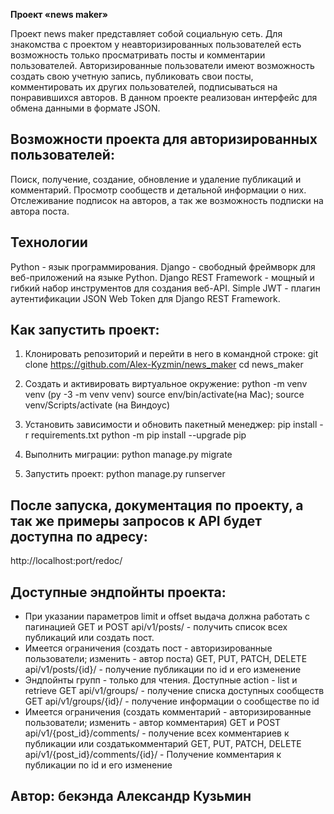 **Проект «news maker»**

Проект news maker представляет собой социальную сеть.
Для знакомства с проектом у неавторизированных пользователей есть возможность только просматривать посты и комментарии пользователей.
Авторизированные пользователи имеют возможность создать свою учетную запись, публиковать свои посты, комментировать их других пользователей, подписываться на понравившихся авторов. В данном проекте реализован интерфейс для обмена данными в формате JSON.

## Возможности проекта для авторизированных пользователей:
Поиск, получение, создание, обновление и удаление публикаций и комментарий.
Просмотр сообществ и детальной информации о них.
Отслеживание подписок на авторов, а так же возможность подписки на автора поста.

## Технологии
Python - язык программирования.
Django - свободный фреймворк для веб-приложений на языке Python.
Django REST Framework - мощный и гибкий набор инструментов для создания веб-API.
Simple JWT - плагин аутентификации JSON Web Token для Django REST Framework.

## Как запустить проект:
1. Клонировать репозиторий и перейти в него в командной строке:
git clone https://github.com/Alex-Kyzmin/news_maker
cd news_maker

2. Создать и активировать виртуальное окружение:
python -m venv venv (py -3 -m venv venv)
source env/bin/activate(на Мас); source venv/Scripts/activate (на Виндоус)

3. Установить зависимости и обновить пакетный менеджер:
pip install -r requirements.txt
python -m pip install --upgrade pip

4. Выполнить миграции: 
python manage.py migrate

5. Запустить проект: 
python manage.py runserver

## После запуска, документация по проекту, а так же примеры запросов к API будет доступна по адресу:
http://localhost:port/redoc/

## Доступные эндпойнты проекта:

* При указании параметров limit и offset выдача должна работать с пагинацией
GET и POST api/v1/posts/ - получить список всех публикаций или создать пост.
* Имеется ограничения (создать пост - авторизированные пользователи; изменить - автор поста)
GET, PUT, PATCH, DELETE api/v1/posts/{id}/ - получение публикации по id и его изменение
* Эндпойнты групп - только для чтения. Доступные action - list и retrieve
GET api/v1/groups/ - получение списка доступных сообществ
GET api/v1/groups/{id}/ - получение информации о сообществе по id
* Имеется ограничения (создать комментарий - авторизированные пользователи; изменить - автор комментария)
GET и POST api/v1/{post_id}/comments/ - получение всех комментариев к публикации или создатькомментарий
GET, PUT, PATCH, DELETE api/v1/{post_id}/comments/{id}/ - Получение комментария к публикации по id и его изменение



## Автор: бекэнда Александр Кузьмин